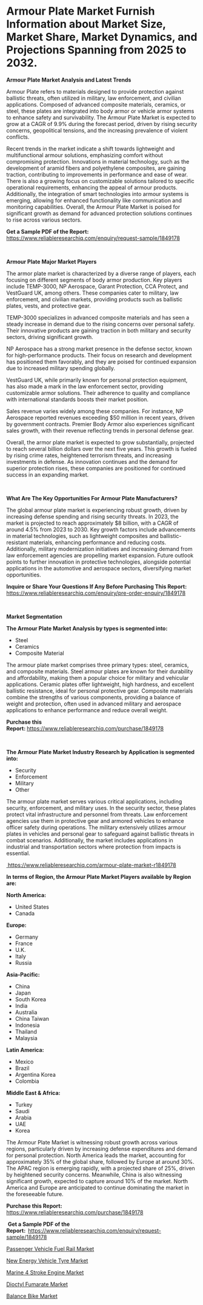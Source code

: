 <p><h1>Armour Plate Market Furnish Information about Market Size, Market Share, Market Dynamics, and Projections Spanning from 2025 to 2032.</h1></p><p><strong>Armour Plate Market Analysis and Latest Trends</strong></p>
<p><p>Armour Plate refers to materials designed to provide protection against ballistic threats, often utilized in military, law enforcement, and civilian applications. Composed of advanced composite materials, ceramics, or steel, these plates are integrated into body armor or vehicle armor systems to enhance safety and survivability. The Armour Plate Market is expected to grow at a CAGR of 9.9% during the forecast period, driven by rising security concerns, geopolitical tensions, and the increasing prevalence of violent conflicts.</p><p>Recent trends in the market indicate a shift towards lightweight and multifunctional armour solutions, emphasizing comfort without compromising protection. Innovations in material technology, such as the development of aramid fibers and polyethylene composites, are gaining traction, contributing to improvements in performance and ease of wear. There is also a growing focus on customizable solutions tailored to specific operational requirements, enhancing the appeal of armour products. Additionally, the integration of smart technologies into armour systems is emerging, allowing for enhanced functionality like communication and monitoring capabilities. Overall, the Armour Plate Market is poised for significant growth as demand for advanced protection solutions continues to rise across various sectors.</p></p>
<p><strong>Get a Sample PDF of the Report:&nbsp;</strong> <a href="https://www.reliableresearchiq.com/enquiry/request-sample/1849178?utm_campaign=1141&utm_medium=2&utm_source=Github&utm_content=ia&utm_term=30012025&utm_id=armour-plate">https://www.reliableresearchiq.com/enquiry/request-sample/1849178</a></p>
<p>&nbsp;</p>
<p><strong>Armour Plate Major Market Players</strong></p>
<p><p>The armor plate market is characterized by a diverse range of players, each focusing on different segments of body armor production. Key players include TEMP-3000, NP Aerospace, Garant Protection, CCA Protect, and VestGuard UK, among others. These companies cater to military, law enforcement, and civilian markets, providing products such as ballistic plates, vests, and protective gear.</p><p>TEMP-3000 specializes in advanced composite materials and has seen a steady increase in demand due to the rising concerns over personal safety. Their innovative products are gaining traction in both military and security sectors, driving significant growth.</p><p>NP Aerospace has a strong market presence in the defense sector, known for high-performance products. Their focus on research and development has positioned them favorably, and they are poised for continued expansion due to increased military spending globally.</p><p>VestGuard UK, while primarily known for personal protection equipment, has also made a mark in the law enforcement sector, providing customizable armor solutions. Their adherence to quality and compliance with international standards boosts their market position.</p><p>Sales revenue varies widely among these companies. For instance, NP Aerospace reported revenues exceeding $50 million in recent years, driven by government contracts. Premier Body Armor also experiences significant sales growth, with their revenue reflecting trends in personal defense gear.</p><p>Overall, the armor plate market is expected to grow substantially, projected to reach several billion dollars over the next five years. This growth is fueled by rising crime rates, heightened terrorism threats, and increasing investments in defense. As innovation continues and the demand for superior protection rises, these companies are positioned for continued success in an expanding market.</p></p>
<p>&nbsp;</p>
<p><strong>What Are The Key Opportunities For Armour Plate Manufacturers?</strong></p>
<p><p>The global armour plate market is experiencing robust growth, driven by increasing defense spending and rising security threats. In 2023, the market is projected to reach approximately $8 billion, with a CAGR of around 4.5% from 2023 to 2030. Key growth factors include advancements in material technologies, such as lightweight composites and ballistic-resistant materials, enhancing performance and reducing costs. Additionally, military modernization initiatives and increasing demand from law enforcement agencies are propelling market expansion. Future outlook points to further innovation in protective technologies, alongside potential applications in the automotive and aerospace sectors, diversifying market opportunities.</p></p>
<p><strong>Inquire or Share Your Questions If Any Before Purchasing This Report:</strong> <a href="https://www.reliableresearchiq.com/enquiry/pre-order-enquiry/1849178?utm_campaign=1141&utm_medium=2&utm_source=Github&utm_content=ia&utm_term=30012025&utm_id=armour-plate">https://www.reliableresearchiq.com/enquiry/pre-order-enquiry/1849178</a></p>
<p>&nbsp;</p>
<p><strong>Market Segmentation</strong></p>
<p><strong>The Armour Plate Market Analysis by types is segmented into:</strong></p>
<p><ul><li>Steel</li><li>Ceramics</li><li>Composite Material</li></ul></p>
<p><p>The armour plate market comprises three primary types: steel, ceramics, and composite materials. Steel armour plates are known for their durability and affordability, making them a popular choice for military and vehicular applications. Ceramic plates offer lightweight, high hardness, and excellent ballistic resistance, ideal for personal protective gear. Composite materials combine the strengths of various components, providing a balance of weight and protection, often used in advanced military and aerospace applications to enhance performance and reduce overall weight.</p></p>
<p><strong>Purchase this Report:&nbsp;</strong><a href="https://www.reliableresearchiq.com/purchase/1849178?utm_campaign=1141&utm_medium=2&utm_source=Github&utm_content=ia&utm_term=30012025&utm_id=armour-plate">https://www.reliableresearchiq.com/purchase/1849178</a></p>
<p>&nbsp;</p>
<p><strong>The Armour Plate Market Industry Research by Application is segmented into:</strong></p>
<p><ul><li>Security</li><li>Enforcement</li><li>Military</li><li>Other</li></ul></p>
<p><p>The armour plate market serves various critical applications, including security, enforcement, and military uses. In the security sector, these plates protect vital infrastructure and personnel from threats. Law enforcement agencies use them in protective gear and armored vehicles to enhance officer safety during operations. The military extensively utilizes armour plates in vehicles and personal gear to safeguard against ballistic threats in combat scenarios. Additionally, the market includes applications in industrial and transportation sectors where protection from impacts is essential.</p></p>
<p><a href="https://www.reliableresearchiq.com/armour-plate-market-r1849178?utm_campaign=1141&utm_medium=2&utm_source=Github&utm_content=ia&utm_term=30012025&utm_id=armour-plate">&nbsp;https://www.reliableresearchiq.com/armour-plate-market-r1849178</a></p>
<p><strong>In terms of Region, the Armour Plate Market Players available by Region are:</strong></p>
<p>
    <p> <strong> North America: </strong>
        <ul>
            <li>United States</li>
            <li>Canada</li>
        </ul>
        </p> 
    <p> <strong> Europe: </strong>
        <ul>
            <li>Germany</li>
            <li>France</li>
            <li>U.K.</li>
            <li>Italy</li>
            <li>Russia</li>
        </ul>
        </p> 
    <p> <strong> Asia-Pacific: </strong>
        <ul>
            <li>China</li>
            <li>Japan</li>
            <li>South Korea</li>
            <li>India</li>
            <li>Australia</li>
            <li>China Taiwan</li>
            <li>Indonesia</li>
            <li>Thailand</li>
            <li>Malaysia</li>
        </ul>
        </p> 
    <p> <strong> Latin America: </strong>
        <ul>
            <li>Mexico</li>
            <li>Brazil</li>
            <li>Argentina Korea</li>
            <li>Colombia</li>
        </ul>
        </p> 
    <p> <strong> Middle East & Africa: </strong>
        <ul>
            <li>Turkey</li>
            <li>Saudi</li>
            <li>Arabia</li>
            <li>UAE</li>
            <li>Korea</li>
        </ul>
    </p>
    </p>
<p><p>The Armour Plate Market is witnessing robust growth across various regions, particularly driven by increasing defense expenditures and demand for personal protection. North America leads the market, accounting for approximately 35% of the global share, followed by Europe at around 30%. The APAC region is emerging rapidly, with a projected share of 25%, driven by heightened security concerns. Meanwhile, China is also witnessing significant growth, expected to capture around 10% of the market. North America and Europe are anticipated to continue dominating the market in the foreseeable future.</p></p>
<p><strong>Purchase this Report: </strong><a href="https://www.reliableresearchiq.com/purchase/1849178?utm_campaign=1141&utm_medium=2&utm_source=Github&utm_content=ia&utm_term=30012025&utm_id=armour-plate">https://www.reliableresearchiq.com/purchase/1849178</a></p>
<p>&nbsp;<strong>Get a Sample PDF of the Report:&nbsp;&nbsp;</strong><a href="https://www.reliableresearchiq.com/enquiry/request-sample/1849178?utm_campaign=1141&utm_medium=2&utm_source=Github&utm_content=ia&utm_term=30012025&utm_id=armour-plate">https://www.reliableresearchiq.com/enquiry/request-sample/1849178</a></p>
<p><strong></strong></p>
<p><p><a href="https://github.com/muvdibezuh/Market-Research-Report-List-1/blob/main/passenger-vehicle-fuel-rail-market.md?utm_campaign=1141&utm_medium=2&utm_source=Github&utm_content=ia&utm_term=30012025&utm_id=armour-plate">Passenger Vehicle Fuel Rail Market</a></p><p><a href="https://github.com/ChiragRp1/Market-Research-Report-List-7/blob/main/new-energy-vehicle-tyre-market.md?utm_campaign=1141&utm_medium=2&utm_source=Github&utm_content=ia&utm_term=30012025&utm_id=armour-plate">New Energy Vehicle Tyre Market</a></p><p><a href="https://www.linkedin.com/pulse/remarkable-cagr-146-research-thoroughly-analyzes-value-market-wzonf?utm_campaign=1141&utm_medium=2&utm_source=Github&utm_content=ia&utm_term=30012025&utm_id=armour-plate">Marine 4 Stroke Engine Market</a></p><p><a href="https://www.linkedin.com/pulse/dioctyl-fumarate-market-essentials-key-players-demand-drivers-ux7af?utm_campaign=1141&utm_medium=2&utm_source=Github&utm_content=ia&utm_term=30012025&utm_id=armour-plate">Dioctyl Fumarate Market</a></p><p><a href="https://www.linkedin.com/pulse/balance-bike-market-size-cagr-92-forecast-highlighting-profitable-jpczf?utm_campaign=1141&utm_medium=2&utm_source=Github&utm_content=ia&utm_term=30012025&utm_id=armour-plate">Balance Bike Market</a></p></p>